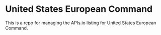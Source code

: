 # United States European Command
This is a repo for managing the APIs.io listing for United States European Command.